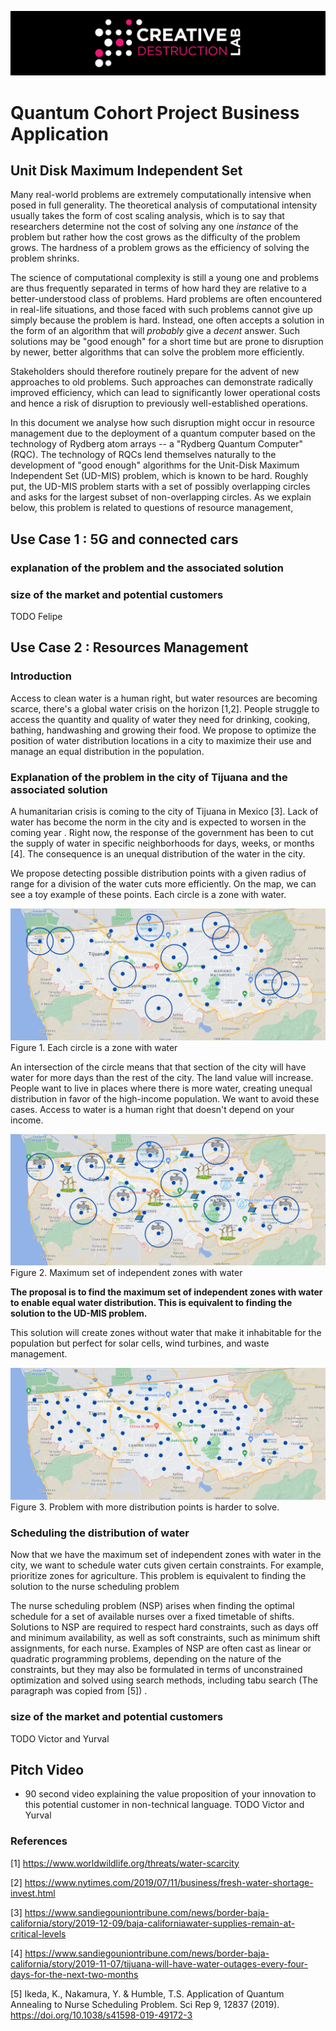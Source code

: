 ![CDL 2020 Cohort Project](../figures/CDL_logo.jpg)
# Quantum Cohort Project Business Application


## Unit Disk Maximum Independent Set

Many real-world problems are extremely computationally intensive when posed in full generality.
The theoretical analysis of computational intensity usually takes the form of cost scaling analysis,
which is to say that researchers determine not the cost of solving any one *instance* of the problem
but rather how the cost grows as the difficulty of the problem grows.
The hardness of a problem grows as the efficiency of solving the problem shrinks.

The science of computational complexity is still a young one and problems are thus frequently separated
in terms of how hard they are relative to a better-understood class of problems. Hard problems are often encountered in real-life situations, and those faced with such problems cannot give up simply because the problem is hard. Instead, one often accepts a solution in the form of an algorithm that will *probably* give a *decent* answer. Such solutions may be "good enough" for a short time but are prone to disruption by newer, better algorithms that can solve the problem more efficiently.

Stakeholders should therefore routinely prepare for the advent of new approaches to old problems. Such approaches can demonstrate radically improved efficiency, which can lead to significantly lower operational costs and hence a risk of disruption to previously well-established operations.

In this document we analyse how such disruption might occur in resource management due to the deployment of a quantum computer based on the technology of Rydberg atom arrays -- a "Rydberg Quantum Computer" (RQC).
The technology of RQCs lend themselves naturally to the development of "good enough" algorithms for the Unit-Disk Maximum Independent Set (UD-MIS) problem, which is known to be hard. Roughly put, the UD-MIS
problem starts with a set of possibly overlapping circles and asks for the largest subset of non-overlapping
circles. As we explain below, this problem is related to questions of resource management,

## Use Case 1 : 5G and connected cars

### explanation of the problem and the associated solution

### size of the market and potential customers
TODO Felipe 

## Use Case 2 : Resources Management

### Introduction 

Access to clean water is a human right, but water resources are becoming scarce, there's a global water crisis on the horizon [1,2]. People struggle to access the quantity and quality of water they need for drinking, cooking, bathing, handwashing and growing their food. We propose to optimize the position of water distribution locations in a city to maximize their use and manage an equal distribution in the population. 

### Explanation of the problem in the city of Tijuana and the associated solution
A humanitarian crisis is coming to the city of Tijuana in Mexico [3]. Lack of water has become the norm in the city and is expected to worsen in the coming year . Right now, the response of the government has been to cut the supply of water in specific neighborhoods for days, weeks, or months [4]. The consequence is an unequal distribution of the water in the city.

We propose detecting possible distribution points with a given radius of range for a division of the water cuts more efficiently. On the map, we can see a toy example of these points. Each circle is a zone with water. 

![Example Intersection](./img/Intersection_Example.png )
Figure 1.  Each circle is a zone with water 

An intersection of the circle means that that section of the city will have water for more days than the rest of the city.  The land value will increase. People want to live in places where there is more water, creating unequal distribution in favor of the high-income population. We want to avoid these cases. Access to water is a human right that doesn't depend on your income.

![Example Solution](./img/Toy_example_solution.png)
Figure 2. Maximum set of independent zones with water 

**The proposal is to find the maximum set of independent zones with water to enable equal water distribution. This is equivalent to finding the solution to the UD-MIS problem.** 

This solution will create zones without water that make it inhabitable for the population but perfect for solar cells, wind turbines, and waste management. 

![Example More points](./img/More_distribution_points.png)
Figure 3. Problem with more distribution points is harder to solve. 

### Scheduling the distribution of water 

Now that we have the maximum set of independent zones with water in the city, we want to schedule water cuts given certain constraints. For example, prioritize zones for agriculture. This problem is equivalent to finding the solution to the nurse scheduling problem   

The nurse scheduling problem (NSP) arises when finding the optimal schedule for a set of available nurses over a fixed timetable of shifts. Solutions to NSP are required to respect hard constraints, such as days off and minimum availability, as well as soft constraints, such as minimum shift assignments, for each nurse. Examples of NSP are often cast as linear or quadratic programming problems, depending on the nature of the constraints, but they may also be formulated in terms of unconstrained optimization and solved using search methods, including tabu search (The paragraph was copied from [5]) .


### size of the market and potential customers
TODO Victor and Yurval 

## Pitch Video
* 90 second video explaining the value proposition of your innovation to this potential customer in non-technical language.
TODO Victor and Yurval 

### References

[1] https://www.worldwildlife.org/threats/water-scarcity

[2] https://www.nytimes.com/2019/07/11/business/fresh-water-shortage-invest.html

[3] https://www.sandiegouniontribune.com/news/border-baja-california/story/2019-12-09/baja-californiawater-supplies-remain-at-critical-levels

[4] https://www.sandiegouniontribune.com/news/border-baja-california/story/2019-11-07/tijuana-will-have-water-outages-every-four-days-for-the-next-two-months

[5] Ikeda, K., Nakamura, Y. & Humble, T.S. Application of Quantum Annealing to Nurse Scheduling Problem. Sci Rep 9, 12837 (2019). https://doi.org/10.1038/s41598-019-49172-3
